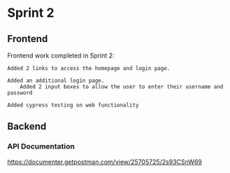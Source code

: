 # Sprint 2

## Frontend
Frontend work completed in Sprint 2:

	Added 2 links to access the homepage and login page.
	
	Added an additional login page.
		Added 2 input boxes to allow the user to enter their username and password
	
	Added cypress testing on web functionality

## Backend

### API Documentation

https://documenter.getpostman.com/view/25705725/2s93CSnW69
